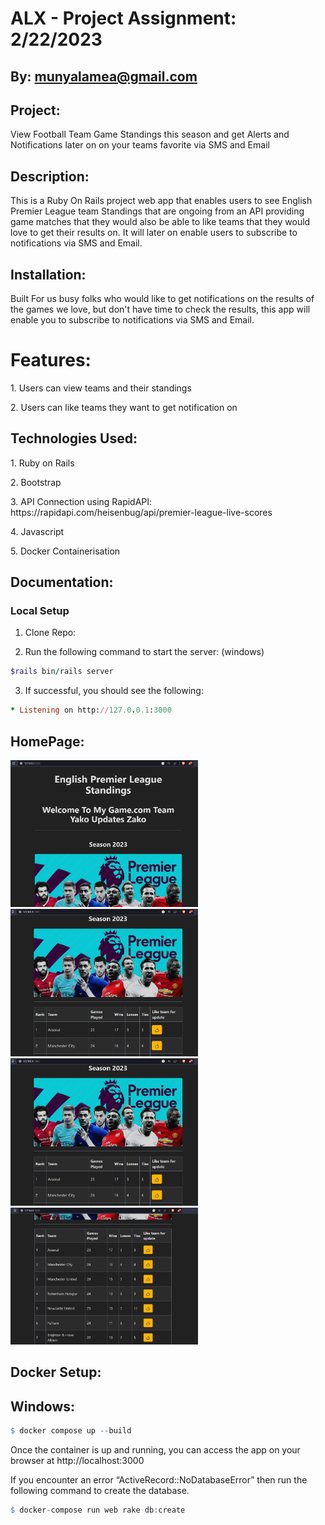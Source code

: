 # ALX - Project Assignment: 2/22/2023

## By: munyalamea@gmail.com

## Project: 
<p>View Football Team Game Standings this season and get Alerts and Notifications later on on your teams favorite via SMS and Email</p>

## Description: 

<p>
This is a Ruby On Rails project web app that enables users to see English Premier League team Standings
that are ongoing from an API providing game matches that they would also be able to like teams that they would love to get their results on. 
It will later on enable users to subscribe to notifications via SMS and Email.</p>

## Installation:
<p>
Built For us busy folks who would like to get notifications on the results of the games we love, 
but don't have time to check the results, this app will enable you to subscribe to notifications via SMS and Email.
</p>

# Features:
<p>1. Users can view teams and their standings</p>
<p>2. Users can like teams they want to get notification on</p>

## Technologies Used:
<p>1. Ruby on Rails</p>
<p>2. Bootstrap</p>
<p>3. API Connection using RapidAPI: https://rapidapi.com/heisenbug/api/premier-league-live-scores</p>
<p>4. Javascript</p>
<p>5. Docker Containerisation</p>


## Documentation:

### Local Setup

1. Clone Repo:

2. Run the following command to start the server: (windows)

```Ruby
$rails bin/rails server
```

3. If successful, you should see the following:

```Ruby
* Listening on http://127.0.0.1:3000
```

## HomePage:
<img
  src="./docs_image/a.png"
  alt="Alt text"
  title="Optional title"
  style="display: inline-block; margin: 0 auto; max-width: 300px">
<img
  src="./docs_image/b.png"
  alt="Alt text"
  title="Optional title"
  style="display: inline-block; margin: 0 auto; max-width: 300px">
<img
  src="./docs_image/c.png"
  alt="Alt text"
  title="Optional title"
  style="display: inline-block; margin: 0 auto; max-width: 300px">
<img
  src="./docs_image/d.png"
  alt="Alt text"
  title="Optional title"
  style="display: inline-block; margin: 0 auto; max-width: 300px">

## Docker Setup:

## Windows:

```R
$ docker compose up --build

```

Once the container is up and running, you can access the app on your browser at http://localhost:3000


<p>If you encounter an error “ActiveRecord::NoDatabaseError” then run the following command to create the database.</p>

```R
$ docker-compose run web rake db:create
```